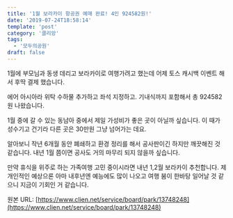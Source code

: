 ```yaml
---
title: '1월 보라카이 항공권 예매 완료! 4인 924582원!'
date: '2019-07-24T18:58:14'
template: 'post'
category: '클리앙'
tags: 
  - '모두의공원'
draft: false
---
```


1월에 부모님과 동생 데리고 보라카이로 여행가려고 했는데 어제 토스 캐시백 이벤트 해서 후딱 결제 했습니다.

  

에어 아시아라 위탁 수하물 추가하고 좌석 지정하고. 기내식까지 포함해서 총 924582원 나왔습니다.

  

1월 중에 갈 수 있는 동남아 중에서 제일 가성비가 좋은 곳이 아닐까 싶습니다. 이 때가 성수기고 건기라 다른 곳은 30만원 그냥 넘어가는 데요.

  

알아보니 작년 6개월 동안 폐쇄하고 환경 정리를 해서 공사판이긴 하지만 깨끗해진 것 같습니다. 내년 1월 쯤이면 공사도 거의 마무리 되지 않을까 싶습니다.

  

만약 휴식을 위주로 하는 가족여행 고민 중이시라면 내년 1,2월 보라카이 추천합니다. 제 개인적인 예상으론 아마 내후년엔 예능에도 많이 나오고 여행 붐이 한바탕 일어날 것 같으니 지금이 기회인 거 같습니다.

원본 URL: [https://www.clien.net/service/board/park/13748248](https://www.clien.net/service/board/park/13748248)